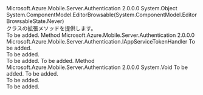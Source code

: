 <Type Name="AuthenticationHttpConfigurationExtensions" FullName="System.Web.Http.AuthenticationHttpConfigurationExtensions">
  <TypeSignature Language="C#" Value="public static class AuthenticationHttpConfigurationExtensions" />
  <TypeSignature Language="ILAsm" Value=".class public auto ansi abstract sealed beforefieldinit AuthenticationHttpConfigurationExtensions extends System.Object" />
  <TypeSignature Language="DocId" Value="T:System.Web.Http.AuthenticationHttpConfigurationExtensions" />
  <TypeSignature Language="VB.NET" Value="Public Module AuthenticationHttpConfigurationExtensions" />
  <TypeSignature Language="F#" Value="type AuthenticationHttpConfigurationExtensions = class" />
  <AssemblyInfo>
    <AssemblyName>Microsoft.Azure.Mobile.Server.Authentication</AssemblyName>
    <AssemblyVersion>2.0.0.0</AssemblyVersion>
  </AssemblyInfo>
  <Base>
    <BaseTypeName>System.Object</BaseTypeName>
  </Base>
  <Interfaces />
  <Attributes>
    <Attribute>
      <AttributeName>System.ComponentModel.EditorBrowsable(System.ComponentModel.EditorBrowsableState.Never)</AttributeName>
    </Attribute>
  </Attributes>
  <Docs>
    <summary>
            <see cref="T:System.Web.Http.HttpConfiguration" /> クラスの拡張メソッドを提供します。
            </summary>
    <remarks>To be added.</remarks>
  </Docs>
  <Members>
    <Member MemberName="GetAppServiceTokenHandler">
      <MemberSignature Language="C#" Value="public static Microsoft.Azure.Mobile.Server.Authentication.IAppServiceTokenHandler GetAppServiceTokenHandler (this System.Web.Http.HttpConfiguration config);" />
      <MemberSignature Language="ILAsm" Value=".method public static hidebysig class Microsoft.Azure.Mobile.Server.Authentication.IAppServiceTokenHandler GetAppServiceTokenHandler(class System.Web.Http.HttpConfiguration config) cil managed" />
      <MemberSignature Language="DocId" Value="M:System.Web.Http.AuthenticationHttpConfigurationExtensions.GetAppServiceTokenHandler(System.Web.Http.HttpConfiguration)" />
      <MemberSignature Language="VB.NET" Value="&lt;Extension()&gt;&#xA;Public Function GetAppServiceTokenHandler (config As HttpConfiguration) As IAppServiceTokenHandler" />
      <MemberSignature Language="F#" Value="static member GetAppServiceTokenHandler : System.Web.Http.HttpConfiguration -&gt; Microsoft.Azure.Mobile.Server.Authentication.IAppServiceTokenHandler" Usage="System.Web.Http.AuthenticationHttpConfigurationExtensions.GetAppServiceTokenHandler config" />
      <MemberType>Method</MemberType>
      <AssemblyInfo>
        <AssemblyName>Microsoft.Azure.Mobile.Server.Authentication</AssemblyName>
        <AssemblyVersion>2.0.0.0</AssemblyVersion>
      </AssemblyInfo>
      <ReturnValue>
        <ReturnType>Microsoft.Azure.Mobile.Server.Authentication.IAppServiceTokenHandler</ReturnType>
      </ReturnValue>
      <Parameters>
        <Parameter Name="config" Type="System.Web.Http.HttpConfiguration" RefType="this" />
      </Parameters>
      <Docs>
        <param name="config">To be added.</param>
        <summary>To be added.</summary>
        <returns>To be added.</returns>
        <remarks>To be added.</remarks>
      </Docs>
    </Member>
    <Member MemberName="SetAppServiceTokenHandler">
      <MemberSignature Language="C#" Value="public static void SetAppServiceTokenHandler (this System.Web.Http.HttpConfiguration config, Microsoft.Azure.Mobile.Server.Authentication.IAppServiceTokenHandler handler);" />
      <MemberSignature Language="ILAsm" Value=".method public static hidebysig void SetAppServiceTokenHandler(class System.Web.Http.HttpConfiguration config, class Microsoft.Azure.Mobile.Server.Authentication.IAppServiceTokenHandler handler) cil managed" />
      <MemberSignature Language="DocId" Value="M:System.Web.Http.AuthenticationHttpConfigurationExtensions.SetAppServiceTokenHandler(System.Web.Http.HttpConfiguration,Microsoft.Azure.Mobile.Server.Authentication.IAppServiceTokenHandler)" />
      <MemberSignature Language="VB.NET" Value="&lt;Extension()&gt;&#xA;Public Sub SetAppServiceTokenHandler (config As HttpConfiguration, handler As IAppServiceTokenHandler)" />
      <MemberSignature Language="F#" Value="static member SetAppServiceTokenHandler : System.Web.Http.HttpConfiguration * Microsoft.Azure.Mobile.Server.Authentication.IAppServiceTokenHandler -&gt; unit" Usage="System.Web.Http.AuthenticationHttpConfigurationExtensions.SetAppServiceTokenHandler (config, handler)" />
      <MemberType>Method</MemberType>
      <AssemblyInfo>
        <AssemblyName>Microsoft.Azure.Mobile.Server.Authentication</AssemblyName>
        <AssemblyVersion>2.0.0.0</AssemblyVersion>
      </AssemblyInfo>
      <ReturnValue>
        <ReturnType>System.Void</ReturnType>
      </ReturnValue>
      <Parameters>
        <Parameter Name="config" Type="System.Web.Http.HttpConfiguration" RefType="this" />
        <Parameter Name="handler" Type="Microsoft.Azure.Mobile.Server.Authentication.IAppServiceTokenHandler" />
      </Parameters>
      <Docs>
        <param name="config">To be added.</param>
        <param name="handler">To be added.</param>
        <summary>To be added.</summary>
        <remarks>To be added.</remarks>
      </Docs>
    </Member>
  </Members>
</Type>